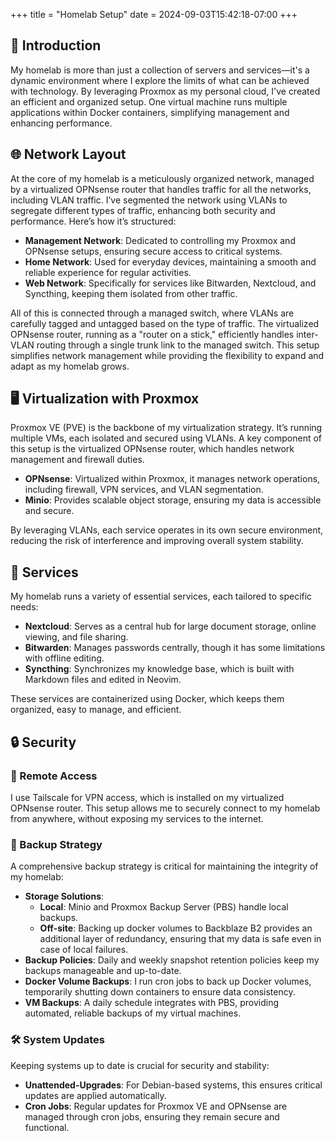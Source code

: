 +++
title = "Homelab Setup"
date = 2024-09-03T15:42:18-07:00
+++

## 🚀 Introduction

My homelab is more than just a collection of servers and services—it's a dynamic environment where I explore the limits of what can be achieved with technology. By leveraging Proxmox as my personal cloud, I've created an efficient and organized setup. One virtual machine runs multiple applications within Docker containers, simplifying management and enhancing performance.

## 🌐 Network Layout

At the core of my homelab is a meticulously organized network, managed by a virtualized OPNsense router that handles traffic for all the networks, including VLAN traffic. I’ve segmented the network using VLANs to segregate different types of traffic, enhancing both security and performance. Here’s how it’s structured:

- **Management Network**: Dedicated to controlling my Proxmox and OPNsense setups, ensuring secure access to critical systems.
- **Home Network**: Used for everyday devices, maintaining a smooth and reliable experience for regular activities.
- **Web Network**: Specifically for services like Bitwarden, Nextcloud, and Syncthing, keeping them isolated from other traffic.

All of this is connected through a managed switch, where VLANs are carefully tagged and untagged based on the type of traffic. The virtualized OPNsense router, running as a "router on a stick," efficiently handles inter-VLAN routing through a single trunk link to the managed switch. This setup simplifies network management while providing the flexibility to expand and adapt as my homelab grows.

## 🖥️ Virtualization with Proxmox

Proxmox VE (PVE) is the backbone of my virtualization strategy. It’s running multiple VMs, each isolated and secured using VLANs. A key component of this setup is the virtualized OPNsense router, which handles network management and firewall duties.

- **OPNsense**: Virtualized within Proxmox, it manages network operations, including firewall, VPN services, and VLAN segmentation.
- **Minio**: Provides scalable object storage, ensuring my data is accessible and secure.

By leveraging VLANs, each service operates in its own secure environment, reducing the risk of interference and improving overall system stability.

## 🔧 Services

My homelab runs a variety of essential services, each tailored to specific needs:

- **Nextcloud**: Serves as a central hub for large document storage, online viewing, and file sharing.
- **Bitwarden**: Manages passwords centrally, though it has some limitations with offline editing.
- **Syncthing**: Synchronizes my knowledge base, which is built with Markdown files and edited in Neovim.

These services are containerized using Docker, which keeps them organized, easy to manage, and efficient.

## 🔒 Security

### 🔑 Remote Access

I use Tailscale for VPN access, which is installed on my virtualized OPNsense router. This setup allows me to securely connect to my homelab from anywhere, without exposing my services to the internet.

### 💾 Backup Strategy

A comprehensive backup strategy is critical for maintaining the integrity of my homelab:

- **Storage Solutions**:
  - **Local**: Minio and Proxmox Backup Server (PBS) handle local backups.
  - **Off-site**: Backing up docker volumes to Backblaze B2 provides an additional layer of redundancy, ensuring that my data is safe even in case of local failures.
- **Backup Policies**: Daily and weekly snapshot retention policies keep my backups manageable and up-to-date.
- **Docker Volume Backups**: I run cron jobs to back up Docker volumes, temporarily shutting down containers to ensure data consistency.
- **VM Backups**: A daily schedule integrates with PBS, providing automated, reliable backups of my virtual machines.

### 🛠️ System Updates

Keeping systems up to date is crucial for security and stability:

- **Unattended-Upgrades**: For Debian-based systems, this ensures critical updates are applied automatically.
- **Cron Jobs**: Regular updates for Proxmox VE and OPNsense are managed through cron jobs, ensuring they remain secure and functional.
